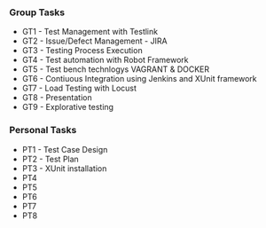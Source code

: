 
### Group Tasks


* GT1 - Test Management with Testlink
* GT2 - Issue/Defect Management - JIRA
* GT3 - Testing Process Execution
* GT4 - Test automation with Robot Framework 
* GT5 - Test bench technlogys VAGRANT & DOCKER
* GT6 - Contiuous Integration using Jenkins and XUnit framework
* GT7 - Load Testing with Locust
* GT8 - Presentation 
* GT9 - Explorative testing 

### Personal Tasks

* PT1 - Test Case Design
* PT2 - Test Plan 
* PT3 - XUnit installation
* PT4
* PT5
* PT6
* PT7
* PT8
